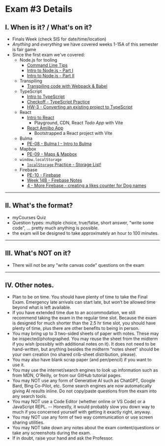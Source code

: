 # Exam #3 Details

## I. When is it? / What's on it?
- Finals Week (check SIS for date/time/location)
- *Anything* and *everything* we have covered weeks 1-15A of this semester is fair game
- Since the first exam we've covered:
  - Node.js for tooling
    - [Command Line Tips](https://github.com/tonethar/IGME-330-Master/blob/master/notes/command-line-tips.md)
    - [Intro to Node.js - Part I](https://github.com/tonethar/IGME-330-Master/blob/master/notes/intro-to-node-1.md)
    - [Intro to Node.js - Part II](https://github.com/tonethar/IGME-330-Master/blob/master/notes/intro-to-node-2.md)
  - Transpiling
    - [Transpiling code with Webpack & Babel](bundling-transpiling.md)
  - TypeScript
    - [Intro to TypeScript](https://github.com/tonethar/IGME-330-Master/blob/master/notes/intro-typescript.md)
    - [Checkoff - TypeScript Practice](../checkoffs/typescript-practice.md)
    - [HW-3 - Converting an existing project to TypeScript](../hw/hw3-typescript-notes.md)
  - React
    - [Intro to React](https://github.com/tonethar/IGME-330-Master/blob/master/notes/react-intro.md)
      - Playground, CDN, React *Todo App* with Vite
    - [React Amiibo App](https://github.com/tonethar/IGME-330-Master/blob/master/notes/react-amiibo-app.md)
      - Bootstrapped a React project with Vite
  - Bulma
    - [PE-08 - Bulma I - Intro to Bulma](https://github.com/tonethar/IGME-330-Fall-2023/blob/main/pe/pe-08.md)
  - Mapbox
      - [PE-09 - Maps & Mapbox](../pe/pe-09.md)
  - `window.localStorage`
    - [`localStorage` Practice - Storage List!](https://github.com/tonethar/IGME-330-Master/blob/master/notes/localstorage-practice.md)
  - Firebase
    - [PE-10 - Firebase](../pe/pe-10.md)
    - [Week 14B - Firebase Notes](../weekly/14B.md#ii-firebase-notes)
    - [4 - More Firebase - creating a likes counter for Dog names](https://github.com/tonethar/IGME-330-Master/blob/master/notes/firebase-4.md)

<hr>

## II. What's the format?
- myCourses Quiz
- Question types: multiple choice, true/false, short answer, "write some code", ... pretty much anything is possible.
- the exam will be designed to take approximately an hour to 100 minutes.

<hr>

## III. What's NOT on it?

- There will not be any "write canvas code" questions on the exam

<hr>

## IV. Other notes.

- Plan to be on time.  You should have plenty of time to take the Final Exam.  Emergency late arrivals can start late, but won’t be allowed time beyond what is left available.
- If you have extended time due to an accommodation, we still recommend taking the exam in the regular time slot.  Because the exam is designed for much shorter than the 2.5 hr time slot, you should have plenty of time, plus there are other benefits to being in person.
- You may bring up to 3 two-sided sheets of paper with notes.  These may be inspected/photographed.  You may reuse the sheet from the midterm if you wish (possibly with additional notes on it).  It does not need to be hand-written, but anything besides the midterm "notes sheet" should be your own creation (no shared crib-sheet distribution, please).
- You may also have blank scrap paper (and pen/pencil) if you want to use it.
- You may use the internet/search engines to look up information such as from MDN, O'Reilly, or from our GitHub tutorial pages.
- You may NOT use any form of Generative AI such as ChatGPT, Google Bard, Bing Co-Pilot, etc.  Some search engines are now automatically giving AI results inline.  Do not copy/paste questions from the exam into any search tools.
- You may NOT use a Code Editor (whether online or VS Code) or a JavaScript REPL. -- Honestly, it would probably slow you down way to much if you concerned yourself with getting it exactly right, anyway.
- You may NOT use any form of two way communication or use screen sharing utilities.
- You may NOT take down any notes about the exam content/questions or take any screenshots during the exam.
- If in doubt, raise your hand and ask the Professor.
